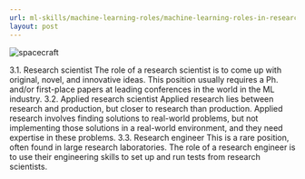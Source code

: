 ```yaml
---
url: ml-skills/machine-learning-roles/machine-learning-roles-in-research
layout: post
---
```


![spacecraft][spacecraft]

3.1. Research scientist
The role of a research scientist is to come up with original, novel, and innovative ideas. This position usually requires a Ph. and/or first-place papers at leading conferences in the world in the ML industry.
3.2. Applied research scientist
Applied research lies between research and production, but closer to research than production. Applied research involves finding solutions to real-world problems, but not implementing those solutions in a real-world environment, and they need expertise in these problems.
3.3. Research engineer
This is a rare position, often found in large research laboratories. The role of a research engineer is to use their engineering skills to set up and run tests from research scientists.

<!-- MARKDOWN LINKS & IMAGES -->

[spacecraft]: /assets/images/ml-skills/machine-learning-infrastructure-interview/machine-learning-roles-in-research/spacecraft.jpg
